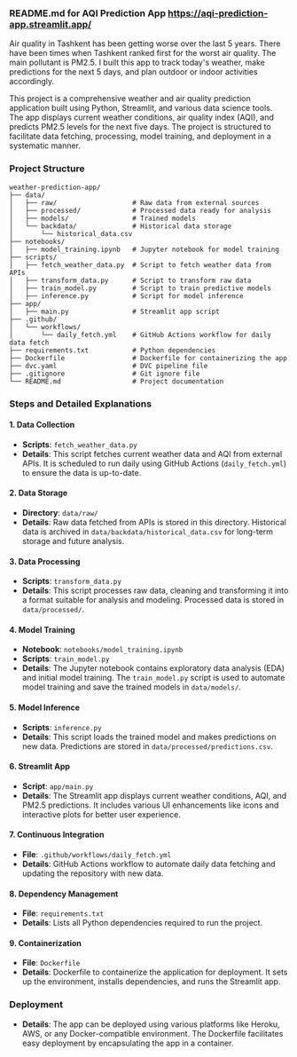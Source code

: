### README.md for AQI Prediction App     https://aqi-prediction-app.streamlit.app/

Air quality in Tashkent has been getting worse over the last 5 years. There have been times when Tashkent ranked first for the worst air quality. The main pollutant is PM2.5. I built this app to track today's weather, make predictions for the next 5 days, and plan outdoor or indoor activities accordingly.


This project is a comprehensive weather and air quality prediction application built using Python, Streamlit, and various data science tools. The app displays current weather conditions, air quality index (AQI), and predicts PM2.5 levels for the next five days. The project is structured to facilitate data fetching, processing, model training, and deployment in a systematic manner.

### Project Structure

```
weather-prediction-app/
├── data/
│   ├── raw/                   # Raw data from external sources
│   ├── processed/             # Processed data ready for analysis
│   ├── models/                # Trained models
│   └── backdata/              # Historical data storage
│       └── historical_data.csv
├── notebooks/
│   ├── model_training.ipynb   # Jupyter notebook for model training
├── scripts/
│   ├── fetch_weather_data.py  # Script to fetch weather data from APIs
│   ├── transform_data.py      # Script to transform raw data
│   ├── train_model.py         # Script to train predictive models
│   ├── inference.py           # Script for model inference
├── app/
│   ├── main.py                # Streamlit app script
├── .github/
│   └── workflows/
│       └── daily_fetch.yml    # GitHub Actions workflow for daily data fetch
├── requirements.txt           # Python dependencies
├── Dockerfile                 # Dockerfile for containerizing the app
├── dvc.yaml                   # DVC pipeline file
├── .gitignore                 # Git ignore file
└── README.md                  # Project documentation
```

### Steps and Detailed Explanations

#### 1. Data Collection
- **Scripts**: `fetch_weather_data.py`
- **Details**: This script fetches current weather data and AQI from external APIs. It is scheduled to run daily using GitHub Actions (`daily_fetch.yml`) to ensure the data is up-to-date.

#### 2. Data Storage
- **Directory**: `data/raw/`
- **Details**: Raw data fetched from APIs is stored in this directory. Historical data is archived in `data/backdata/historical_data.csv` for long-term storage and future analysis.

#### 3. Data Processing
- **Scripts**: `transform_data.py`
- **Details**: This script processes raw data, cleaning and transforming it into a format suitable for analysis and modeling. Processed data is stored in `data/processed/`.

#### 4. Model Training
- **Notebook**: `notebooks/model_training.ipynb`
- **Scripts**: `train_model.py`
- **Details**: The Jupyter notebook contains exploratory data analysis (EDA) and initial model training. The `train_model.py` script is used to automate model training and save the trained models in `data/models/`.

#### 5. Model Inference
- **Scripts**: `inference.py`
- **Details**: This script loads the trained model and makes predictions on new data. Predictions are stored in `data/processed/predictions.csv`.

#### 6. Streamlit App
- **Script**: `app/main.py`
- **Details**: The Streamlit app displays current weather conditions, AQI, and PM2.5 predictions. It includes various UI enhancements like icons and interactive plots for better user experience.

#### 7. Continuous Integration
- **File**: `.github/workflows/daily_fetch.yml`
- **Details**: GitHub Actions workflow to automate daily data fetching and updating the repository with new data.

#### 8. Dependency Management
- **File**: `requirements.txt`
- **Details**: Lists all Python dependencies required to run the project.

#### 9. Containerization
- **File**: `Dockerfile`
- **Details**: Dockerfile to containerize the application for deployment. It sets up the environment, installs dependencies, and runs the Streamlit app.

### Deployment
- **Details**: The app can be deployed using various platforms like Heroku, AWS, or any Docker-compatible environment. The Dockerfile facilitates easy deployment by encapsulating the app in a container.

